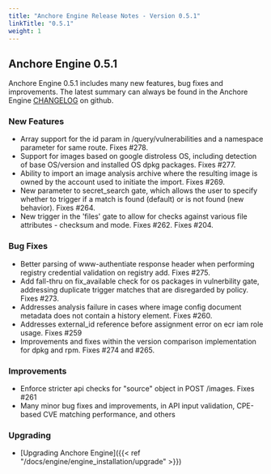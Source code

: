 ```yaml
---
title: "Anchore Engine Release Notes - Version 0.5.1"
linkTitle: "0.5.1"
weight: 1
---
```


## Anchore Engine 0.5.1

Anchore Engine 0.5.1 includes many new features, bug fixes and improvements.  The latest summary can always be found in the Anchore Engine [CHANGELOG](https://github.com/anchore/anchore-engine/blob/master/CHANGELOG.md) on github.

### New Features

+ Array support for the id param in /query/vulnerabilities and a namespace parameter for same route. Fixes #278.
+ Support for images based on google distroless OS, including detection of base OS/version and installed OS dpkg packages.  Fixes #277.
+ Ability to import an image analysis archive where the resulting image is owned by the account used to initiate the import. Fixes #269.
+ New parameter to secret_search gate, which allows the user to specify whether to trigger if a match is found (default) or is not found (new behavior).  Fixes #264.
+ New trigger in the 'files' gate to allow for checks against various file attributes - checksum and mode.  Fixes #262. Fixes #204.

### Bug Fixes

+ Better parsing of www-authentiate response header when performing registry credential validation on registry add. Fixes #275.
+ Add fall-thru on fix_available check for os packages in vulnerbility gate, addressing duplicate trigger matches that are disregarded by policy. Fixes #273.
+ Addresses analysis failure in cases where image config document metadata does not contain a history element.  Fixes #260.
+ Addresses external_id reference before assignment error on ecr iam role usage. Fixes #259
+ Improvements and fixes within the version comparison implementation for dpkg and rpm. Fixes #274 and #265.

### Improvements

+ Enforce stricter api checks for "source" object in POST /images. Fixes #261
+ Many minor bug fixes and improvements, in API input validation, CPE-based CVE matching performance, and others

### Upgrading

* [Upgrading Anchore Engine]({{< ref "/docs/engine/engine_installation/upgrade" >}})
